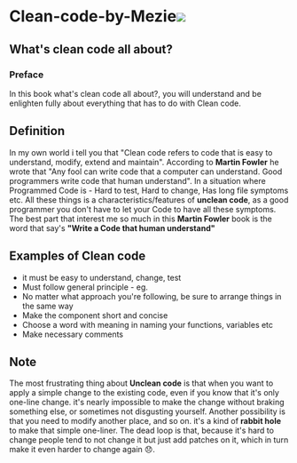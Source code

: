 
# **Clean-code-by-Mezie**<img src="https://images.unsplash.com/photo-1534972195531-d756b9bfa9f2?ixlib=rb-4.0.3&ixid=MnwxMjA3fDB8MHxwaG90by1wYWdlfHx8fGVufDB8fHx8&auto=format&fit=crop&w=1470&q=80" />


## What's clean code all about?
### Preface
In this book what's clean code all about?, you will understand and be enlighten fully about everything that has to do with Clean code.

## Definition
In my own world i tell you that "Clean code refers to code that is easy to understand, modify, extend and maintain".
According to **Martin Fowler** he wrote that "Any fool can write code that a computer can understand. Good programmers write code that human understand". In a situation where Programmed Code is - Hard to test, Hard to change, Has long file symptoms etc. All these things is a characteristics/features of **unclean code**, as a good programmer you don't have to let your Code to have all these symptoms. The best part that interest me so much in this **Martin Fowler** book is the word that say's **"Write a Code that human understand"**

## Examples of Clean code
+ it must be easy to understand, change, test
+ Must follow general principle - eg. 
+ No matter what approach you're following, be sure to arrange things in the same way
+ Make the component short and concise
+ Choose a word with meaning in naming your functions, variables etc
+ Make necessary comments

## Note
The most frustrating thing about **Unclean code** is that when you want to apply a simple change to the existing code, even if you know that it's only one-line change. it's nearly impossible to make the change without braking something else, or sometimes not disgusting yourself. Another possibility is that you need to modify another place, and so on. it's a kind of **rabbit hole** to make that simple one-liner. The dead loop is that, because it's hard to change people tend to not change it but just add patches on it, which in turn make it even harder to change again 😞.
